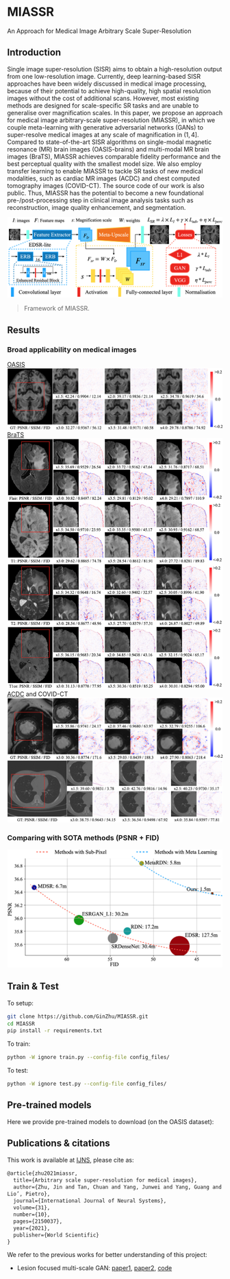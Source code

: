 # MIASSR
An Approach for Medical Image Arbitrary Scale Super-Resolution

## Introduction
Single image super-resolution (SISR) aims to obtain a high-resolution output from one low-resolution image.  Currently, deep learning-based SISR approaches have been widely discussed in medical image processing, because of their potential to achieve high-quality, high spatial resolution images without the cost of additional scans. However, most existing methods are designed for scale-specific SR tasks and are unable to generalise over magnification scales. In this paper, we propose an approach for medical image arbitrary-scale super-resolution (MIASSR), in which we couple meta-learning with generative adversarial networks (GANs) to super-resolve medical images at any scale of magnification in $(1, 4]$. Compared to state-of-the-art SISR algorithms on single-modal magnetic resonance (MR) brain images (OASIS-brains) and multi-modal MR brain images (BraTS), MIASSR achieves comparable fidelity performance and the best perceptual quality with the smallest model size. We also employ transfer learning to enable MIASSR to tackle SR tasks of new medical modalities, such as cardiac MR images (ACDC) and chest computed tomography images (COVID-CT). The source code of our work is also public. Thus, MIASSR has the potential to become a new foundational pre-/post-processing step in clinical image analysis tasks such as reconstruction, image quality enhancement, and segmentation.

![](./figures/MIASSR_net.png)
> Framework of MIASSR.

## Results
### Broad applicability on medical images
[OASIS](https://www.oasis-brains.org/)
![](./figures/OAS1_0003_MR1_slice_60.png)
[BraTS](https://www.med.upenn.edu/cbica/brats2020/data.html)
![](./figures/BraTS_example.png)
[ACDC](https://www.creatis.insa-lyon.fr/Challenge/acdc/databases.html) and COVID-CT
![](./figures/acdc_covid_example.png)

### Comparing with SOTA methods (PSNR + FID)
![On OASIS](./figures/NumParas.png)


## Train & Test
To setup:
```bash
git clone https://github.com/GinZhu/MIASSR.git
cd MIASSR
pip install -r requirements.txt
```
To train:
```bash
python -W ignore train.py --config-file config_files/
```
To test:
```bash
python -W ignore test.py --config-file config_files/
```

## Pre-trained models
Here we provide pre-trained models to download (on the OASIS dataset):


## Publications & citations
This work is available at [IJNS](https://www.worldscientific.com/doi/10.1142/S0129065721500374), please cite as:
```
@article{zhu2021miassr,
  title={Arbitrary scale super-resolution for medical images},
  author={Zhu, Jin and Tan, Chuan and Yang, Junwei and Yang, Guang and Lio’, Pietro},
  journal={International Journal of Neural Systems},
  volume={31},
  number={10},
  pages={2150037},
  year={2021},
  publisher={World Scientific}
}
```
We refer to the previous works for better understanding of this project:
- Lesion focused multi-scale GAN: [paper1](https://arxiv.org/abs/1810.06693), [paper2](https://arxiv.org/abs/1901.03419), [code](https://github.com/GinZhu/msgan)